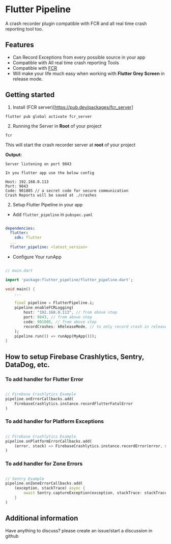 # Flutter Pipeline

A crash recorder plugin compatible with FCR and all real time crash reporting tool too.

## Features

- Can Record Exceptions from every possible source in your app
- Compatible with All real time crash reporting Tools
- Compatible with [FCR](https://pub.dev/packages/fcr_server)
- Will make your life much easy when working with **Flutter Grey Screen** in release mode.

## Getting started

1. Install (FCR server)[https://pub.dev/packages/fcr_server]

```
flutter pub global activate fcr_server
```

2. Running the Server in **Root** of your project

```
fcr
```

This will start the crash recorder server at **root** of your project

**Output:**

```
Server listening on port 9843

In you flutter app use the below config

Host: 192.168.0.113
Port: 9843
Code: 901805 // a secret code for secure communication
Crash Reports will be saved at ./crashes
```

2. Setup Flutter Pipeline in your app

- Add `flutter_pipeline` in `pubspec.yaml`

```yaml

dependencies:
  flutter:
    sdk: flutter
  ...
  flutter_pipeline: <latest_version>
```

- Configure Your runApp

```dart

// main.dart

import 'package:flutter_pipeline/flutter_pipeline.dart';

void main() {
    ...

    final pipeline = FlutterPipeline.i;
    pipeline.enableFCRLogging(
        host: "192.168.0.113", // from above step
        port: 9843, // from above step
        code: 901805, // from above step
        recordCrashes: kReleaseMode, // to only record crash in release mode
    );
    pipeline.run(() => runApp(MyApp()));
}

```

## How to setup Firebase Crashlytics, Sentry, DataDog, etc.

### To add handler for Flutter Error

```dart

// Firebase Crashlytics Example
pipeline.onErrorCallbacks.add(
    FirebaseCrashlytics.instance.recordFlutterFatalError
)
```

### To add handler for Platform Exceptions

```dart

// Firebase Crashlytics Example
pipeline.onPlatformErrorCallbacks.add(
    (error, stack) => FirebaseCrashlytics.instance.recordError(error, stack, fatal: true)
)
```

### To add handler for Zone Errors

```dart

// Sentry Example
pipeline.onZoneErrorCallbacks.add(
    (exception, stackTrace) async {
        await Sentry.captureException(exception, stackTrace: stackTrace);
    }
)


```

## Additional information

Have anything to discuss? please create an issue/start a discussion in github
